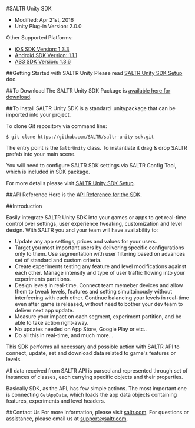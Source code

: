 #SALTR Unity SDK
* Modified: Apr 21st, 2016
* Unity Plug-in Version: 2.0.0

Other Supported Platforms:
* [iOS SDK Version: 1.3.3](https://github.com/SALTR/saltr-ios-sdk)
* [Android SDK Version: 1.1.1](https://github.com/SALTR/saltr-android-sdk)
* [AS3 SDK Version: 1.3.6](https://github.com/SALTR/saltr-as3-sdk)


##Getting Started with SALTR Unity
Please read [SALTR Unity SDK Setup](https://saltr.com/setup#/unity) doc.

##To Download
The SALTR Unity SDK Package is [available here for download](https://github.com/SALTR/saltr-unity-sdk/raw/master/Packages/Saltr.unitypackage).

##To Install
SALTR Unity SDK is a standard .unitypackage that can be imported into your project.

To clone Git repository via command line:
```
$ git clone https://github.com/SALTR/saltr-unity-sdk.git
```

The entry point is the `SaltrUnity` class. To instantiate it drag & drop SALTR prefab into your main scene.

You will need to configure SALTR SDK settings via SALTR Config Tool, which is included in SDK package. 

For more details please visit [SALTR Unity SDK Setup](https://saltr.com/setup#/unity).

##API Reference
Here is the [API Reference for the SDK](http://plexonic.github.io/api-reference-unity/).

##Introduction

Easily integrate SALTR Unity SDK into your games or apps to get real-time control over settings, user experience tweaking, customization and level design.
With SALTR you and your team will have availability to:
* Update any app settings, prices and values for your users. 
* Target you most important users by delivering specific configurations only to them. Use segmentation with user filtering based on advances set of standard and custom criteria.
* Create experiments testing any feature and level modifications against each other. Manage intensity and type of user traffic flowing into your experiments partitions.
* Design levels in real-time. Connect team memeber devices and allow them to tweak levels, features and setting simultainously without interfeering with each other. Continue balancing your levels in real-time even after game is released, without need to bother your dev team to deliver next app update.
* Measure your impact on each segment, experiment partition, and be able to take action right-away. 
* No updates needed on App Store, Google Play or etc.. 
* Do all this in real-time, and much more...

This SDK performs all necessary and possible action with SALTR API to connect, update, set 
and download data related to game's features or levels.

All data received from SALTR  API is parsed and represented through set of instances of classes, 
each carrying specific objects and their properties.

Basically SDK, as the API, has few simple actions. The most important one is connecting `GetAppData`, 
which loads the app data objects containing features, experiments and level headers.


##Contact Us
For more information, please visit [saltr.com](https://saltr.com). For questions or assistance, please email us at support@saltr.com.


